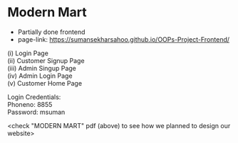  # Modern Mart
- Partially done frontend                                                                                                                                                 
- page-link: https://sumansekharsahoo.github.io/OOPs-Project-Frontend/

(i) Login Page                                                                                                                                                
(ii) Customer Signup Page                                                                                                                                                 
(iii) Admin Singup Page                                                                                                                                                   
(iv) Admin Login Page                                                                                                                                                
(v) Customer Home Page                                                                                                                                                                                 

Login Credentials:                                                                                                                                                       
Phoneno: 8855                                                                                                                                                             
Password: msuman                                                                                                                                                         

<check "MODERN MART" pdf (above) to see how we planned to design our website>
